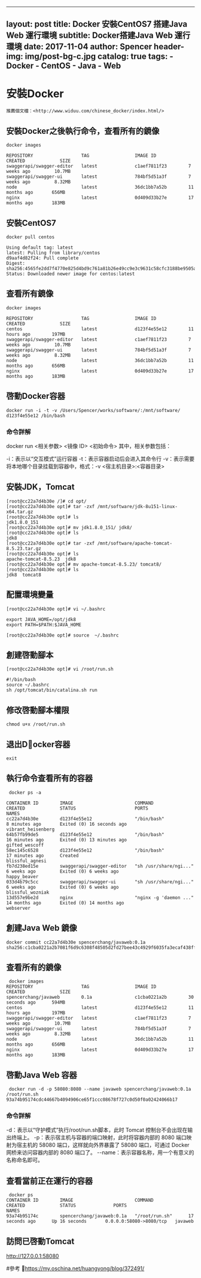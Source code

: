 
---
layout:     post
title:      Docker 安裝CentOS7 搭建Java Web 運行環境
subtitle:   Docker搭建Java Web 運行環境
date:       2017-11-04
author:     Spencer
header-img: img/post-bg-c.jpg
catalog: true
tags:
    - Docker
    - CentOS
    - Java
    - Web
---

# 安裝Docker
    推薦個文檔：<http://www.widuu.com/chinese_docker/index.html/>

## 安裝Docker之後執行命令，查看所有的鏡像

```shell
docker images

REPOSITORY                  TAG                 IMAGE ID            CREATED             SIZE
swaggerapi/swagger-editor   latest              c1aef7811f23        7 weeks ago         10.7MB
swaggerapi/swagger-ui       latest              784bf5d51a3f        7 weeks ago         8.32MB
node                        latest              36dc1bb7a52b        11 months ago       656MB
nginx                       latest              0d409d33b27e        17 months ago       183MB
```

## 安裝CentOS7

```shell
docker pull centos

Using default tag: latest
latest: Pulling from library/centos
d9aaf4d82f24: Pull complete
Digest: sha256:4565fe2dd7f4770e825d4bd9c761a81b26e49cc9e3c9631c58cfc3188be9505a
Status: Downloaded newer image for centos:latest
```

## 查看所有鏡像

```shell
docker images

REPOSITORY                  TAG                 IMAGE ID            CREATED             SIZE
centos                      latest              d123f4e55e12        11 hours ago        197MB
swaggerapi/swagger-editor   latest              c1aef7811f23        7 weeks ago         10.7MB
swaggerapi/swagger-ui       latest              784bf5d51a3f        7 weeks ago         8.32MB
node                        latest              36dc1bb7a52b        11 months ago       656MB
nginx                       latest              0d409d33b27e        17 months ago       183MB
```

## 啓動Docker容器

```shell
docker run -i -t -v /Users/Spencer/works/software/:/mnt/software/ d123f4e55e12 /bin/bash
```

### 命令詳解
docker run <相关参数> <镜像 ID> <初始命令>
其中，相关参数包括：

-i：表示以“交互模式”运行容器
-t：表示容器启动后会进入其命令行
-v：表示需要将本地哪个目录挂载到容器中，格式：-v <宿主机目录>:<容器目录>

## 安裝JDK，Tomcat

```shell
[root@cc22a7d4b30e /]# cd opt/
[root@cc22a7d4b30e opt]# tar -zxf /mnt/software/jdk-8u151-linux-x64.tar.gz
[root@cc22a7d4b30e opt]# ls
jdk1.8.0_151
[root@cc22a7d4b30e opt]# mv jdk1.8.0_151/ jdk8/
[root@cc22a7d4b30e opt]# ls
jdk8
[root@cc22a7d4b30e opt]# tar -zxf /mnt/software/apache-tomcat-8.5.23.tar.gz
[root@cc22a7d4b30e opt]# ls
apache-tomcat-8.5.23  jdk8
[root@cc22a7d4b30e opt]# mv apache-tomcat-8.5.23/ tomcat8/
[root@cc22a7d4b30e opt]# ls
jdk8  tomcat8
```

## 配置環境變量

```shell
[root@cc22a7d4b30e opt]# vi ~/.bashrc

export JAVA_HOME=/opt/jdk8
export PATH=$PATH:$JAVA_HOME

[root@cc22a7d4b30e opt]# source  ~/.bashrc
```

## 創建啓動腳本

```shell
[root@cc22a7d4b30e opt]# vi /root/run.sh

#!/bin/bash
source ~/.bashrc
sh /opt/tomcat/bin/catalina.sh run
```

## 修改啓動腳本權限

```shell
chmod u+x /root/run.sh
```

## 退出Docker容器

```shell
exit
```

## 執行命令查看所有的容器

```shell
 docker ps -a

CONTAINER ID        IMAGE                       COMMAND                  CREATED             STATUS                      PORTS               NAMES
cc22a7d4b30e        d123f4e55e12                "/bin/bash"              8 minutes ago       Exited (0) 16 seconds ago                       vibrant_heisenberg
64b57fb99de5        d123f4e55e12                "/bin/bash"              16 minutes ago      Exited (0) 13 minutes ago                       gifted_wescoff
58ec145c6528        d123f4e55e12                "/bin/bash"              17 minutes ago      Created                                         blissful_agnesi
fb7d238ed15e        swaggerapi/swagger-editor   "sh /usr/share/ngi..."   6 weeks ago         Exited (0) 6 weeks ago                          happy_beaver
033d4b79c5cc        swaggerapi/swagger-ui       "sh /usr/share/ngi..."   6 weeks ago         Exited (0) 6 weeks ago                          blissful_wozniak
13d557e9be2d        nginx                       "nginx -g 'daemon ..."   14 months ago       Exited (0) 14 months ago                        webserver
```

## 創建Java Web 鏡像
```shell
docker commit cc22a7d4b30e spencerchang/javaweb:0.1a
sha256:c1cba0221a2b7081f6d9c6308f48505d2fd27bee43c4929f6035fa3ecaf438ff
```

## 查看所有的鏡像

```shell
 docker images
REPOSITORY                  TAG                 IMAGE ID            CREATED             SIZE
spencerchang/javaweb        0.1a                c1cba0221a2b        30 seconds ago      594MB
centos                      latest              d123f4e55e12        11 hours ago        197MB
swaggerapi/swagger-editor   latest              c1aef7811f23        7 weeks ago         10.7MB
swaggerapi/swagger-ui       latest              784bf5d51a3f        7 weeks ago         8.32MB
node                        latest              36dc1bb7a52b        11 months ago       656MB
nginx                       latest              0d409d33b27e        17 months ago       183MB
```

## 啓動Java Web 容器

```shell
 docker run -d -p 58080:8080 --name javaweb spencerchang/javaweb:0.1a /root/run.sh
93a74b95174cdc44667b4094906ce65f1ccc08678f727c0d50f0a02424066b17
```

### 命令詳解
-d：表示以“守护模式”执行/root/run.sh脚本，此时 Tomcat 控制台不会出现在输出终端上。
-p：表示宿主机与容器的端口映射，此时将容器内部的 8080 端口映射为宿主机的 58080 端口，这样就向外界暴露了 58080 端口，可通过 Docker 网桥来访问容器内部的 8080 端口了。
--name：表示容器名称，用一个有意义的名称命名即可。

## 查看當前正在運行的容器

```shell
 docker ps
CONTAINER ID        IMAGE                       COMMAND             CREATED             STATUS              PORTS                     NAMES
93a74b95174c        spencerchang/javaweb:0.1a   "/root/run.sh"      17 seconds ago      Up 16 seconds       0.0.0.0:58080->8080/tcp   javaweb
```

## 訪問已啓動Tomcat
http://127.0.0.1:58080

#參考
<https://my.oschina.net/huangyong/blog/372491/>